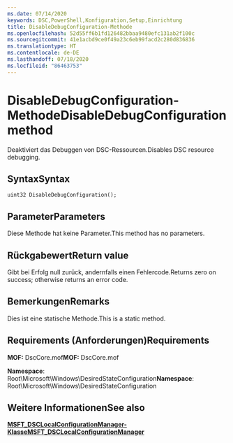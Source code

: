 ```yaml
---
ms.date: 07/14/2020
keywords: DSC,PowerShell,Konfiguration,Setup,Einrichtung
title: DisableDebugConfiguration-Methode
ms.openlocfilehash: 52d55ff6b1fd126482bbaa9480efc131ab2f100c
ms.sourcegitcommit: 41e1acbd9ce0f49a23c6eb99facd2c280d836836
ms.translationtype: HT
ms.contentlocale: de-DE
ms.lasthandoff: 07/18/2020
ms.locfileid: "86463753"
---
```

# <a name="disabledebugconfiguration-method"></a><span data-ttu-id="0ecab-103">DisableDebugConfiguration-Methode</span><span class="sxs-lookup"><span data-stu-id="0ecab-103">DisableDebugConfiguration method</span></span>

<span data-ttu-id="0ecab-104">Deaktiviert das Debuggen von DSC-Ressourcen.</span><span class="sxs-lookup"><span data-stu-id="0ecab-104">Disables DSC resource debugging.</span></span>

## <a name="syntax"></a><span data-ttu-id="0ecab-105">Syntax</span><span class="sxs-lookup"><span data-stu-id="0ecab-105">Syntax</span></span>

```mof
uint32 DisableDebugConfiguration();
```

## <a name="parameters"></a><span data-ttu-id="0ecab-106">Parameter</span><span class="sxs-lookup"><span data-stu-id="0ecab-106">Parameters</span></span>

<span data-ttu-id="0ecab-107">Diese Methode hat keine Parameter.</span><span class="sxs-lookup"><span data-stu-id="0ecab-107">This method has no parameters.</span></span>

## <a name="return-value"></a><span data-ttu-id="0ecab-108">Rückgabewert</span><span class="sxs-lookup"><span data-stu-id="0ecab-108">Return value</span></span>

<span data-ttu-id="0ecab-109">Gibt bei Erfolg null zurück, andernfalls einen Fehlercode.</span><span class="sxs-lookup"><span data-stu-id="0ecab-109">Returns zero on success; otherwise returns an error code.</span></span>

## <a name="remarks"></a><span data-ttu-id="0ecab-110">Bemerkungen</span><span class="sxs-lookup"><span data-stu-id="0ecab-110">Remarks</span></span>

<span data-ttu-id="0ecab-111">Dies ist eine statische Methode.</span><span class="sxs-lookup"><span data-stu-id="0ecab-111">This is a static method.</span></span>

## <a name="requirements"></a><span data-ttu-id="0ecab-112">Requirements (Anforderungen)</span><span class="sxs-lookup"><span data-stu-id="0ecab-112">Requirements</span></span>

<span data-ttu-id="0ecab-113">**MOF:** DscCore.mof</span><span class="sxs-lookup"><span data-stu-id="0ecab-113">**MOF:** DscCore.mof</span></span>

<span data-ttu-id="0ecab-114">**Namespace**: Root\Microsoft\Windows\DesiredStateConfiguration</span><span class="sxs-lookup"><span data-stu-id="0ecab-114">**Namespace**: Root\Microsoft\Windows\DesiredStateConfiguration</span></span>

## <a name="see-also"></a><span data-ttu-id="0ecab-115">Weitere Informationen</span><span class="sxs-lookup"><span data-stu-id="0ecab-115">See also</span></span>

[<span data-ttu-id="0ecab-116">**MSFT_DSCLocalConfigurationManager-Klasse**</span><span class="sxs-lookup"><span data-stu-id="0ecab-116">**MSFT_DSCLocalConfigurationManager**</span></span>](msft-dsclocalconfigurationmanager.md)
